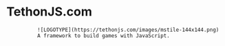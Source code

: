 #                    TethonJS.com
              ![LOGOTYPE](https://tethonjs.com/images/mstile-144x144.png)
              A framework to build games with JavaScript.

